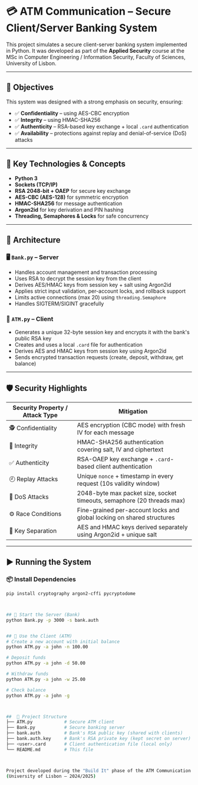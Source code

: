 # 💳 ATM Communication – Secure Client/Server Banking System

This project simulates a secure client-server banking system implemented in Python. It was developed as part of the **Applied Security** course at the MSc in Computer Engineering / Information Security, Faculty of Sciences, University of Lisbon.

---

## 🔐 Objectives

This system was designed with a strong emphasis on security, ensuring:

- ✅ **Confidentiality** – using AES-CBC encryption
- ✅ **Integrity** – using HMAC-SHA256
- ✅ **Authenticity** – RSA-based key exchange + local `.card` authentication
- ✅ **Availability** – protections against replay and denial-of-service (DoS) attacks

---

## 🧠 Key Technologies & Concepts

- **Python 3**
- **Sockets (TCP/IP)**
- **RSA 2048-bit + OAEP** for secure key exchange
- **AES-CBC (AES-128)** for symmetric encryption
- **HMAC-SHA256** for message authentication
- **Argon2id** for key derivation and PIN hashing
- **Threading, Semaphores & Locks** for safe concurrency

---

## 🧩 Architecture

### 🖥️ `Bank.py` – Server

- Handles account management and transaction processing
- Uses RSA to decrypt the session key from the client
- Derives AES/HMAC keys from session key + salt using Argon2id
- Applies strict input validation, per-account locks, and rollback support
- Limits active connections (max 20) using `threading.Semaphore`
- Handles SIGTERM/SIGINT gracefully

### 🏧 `ATM.py` – Client

- Generates a unique 32-byte session key and encrypts it with the bank's public RSA key
- Creates and uses a local `.card` file for authentication
- Derives AES and HMAC keys from session key using Argon2id
- Sends encrypted transaction requests (create, deposit, withdraw, get balance)

---

## 🛡️ Security Highlights

| Security Property / Attack Type | Mitigation                                                                 |
|----------------------------------|----------------------------------------------------------------------------|
| 🕵️ Confidentiality               | AES encryption (CBC mode) with fresh IV for each message                  |
| 🧾 Integrity                     | HMAC-SHA256 authentication covering salt, IV and ciphertext              |
| ✅ Authenticity                 | RSA-OAEP key exchange + `.card`-based client authentication              |
| 🕘 Replay Attacks                | Unique `nonce` + timestamp in every request (10s validity window)        |
| 🛑 DoS Attacks                   | 2048-byte max packet size, socket timeouts, semaphore (20 threads max)   |
| ⚙️ Race Conditions               | Fine-grained per-account locks and global locking on shared structures   |
| 🔑 Key Separation                | AES and HMAC keys derived separately using Argon2id + unique salt        |


---

## ▶️ Running the System

### 📦 Install Dependencies

```bash
pip install cryptography argon2-cffi pycryptodome



## 🚀 Start the Server (Bank)
python Bank.py -p 3000 -s bank.auth


## 🏦 Use the Client (ATM)
# Create a new account with initial balance
python ATM.py -a john -n 100.00

# Deposit funds
python ATM.py -a john -d 50.00

# Withdraw funds
python ATM.py -a john -w 25.00

# Check balance
python ATM.py -a john -g



##  📁 Project Structure
├── ATM.py            # Secure ATM client
├── Bank.py           # Secure banking server
├── bank.auth         # Bank's RSA public key (shared with clients)
├── bank.auth.key     # Bank's RSA private key (kept secret on server)
├── <user>.card       # Client authentication file (local only)
└── README.md         # This file



Project developed during the "Build It" phase of the ATM Communication Challenge
(University of Lisbon – 2024/2025)
